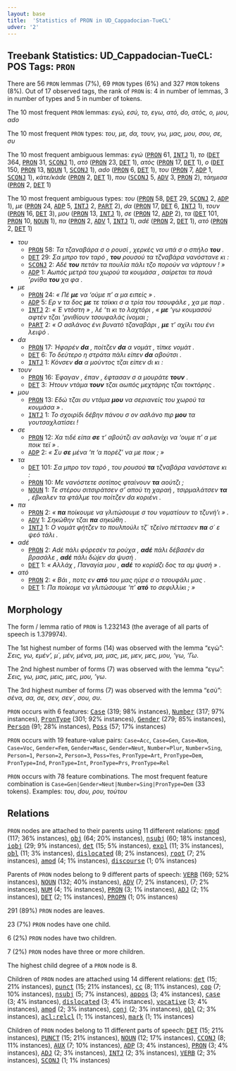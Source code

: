 ```yaml
---
layout: base
title:  'Statistics of PRON in UD_Cappadocian-TueCL'
udver: '2'
---
```


## Treebank Statistics: UD_Cappadocian-TueCL: POS Tags: `PRON`

There are 56 `PRON` lemmas (7%), 69 `PRON` types (6%) and 327 `PRON` tokens (8%).
Out of 17 observed tags, the rank of `PRON` is: 4 in number of lemmas, 3 in number of types and 5 in number of tokens.

The 10 most frequent `PRON` lemmas: <em>εγώ, εσύ, το, εγω, ατό, dο, ατός, ο, μου, αdο</em>

The 10 most frequent `PRON` types:  <em>του, με, dα, τουν, γω, μας, μου, σου, σε, συ</em>

The 10 most frequent ambiguous lemmas: <em>εγώ</em> (<tt><a href="cpg_tuecl-pos-PRON.html">PRON</a></tt> 61, <tt><a href="cpg_tuecl-pos-INTJ.html">INTJ</a></tt> 1), <em>το</em> (<tt><a href="cpg_tuecl-pos-DET.html">DET</a></tt> 364, <tt><a href="cpg_tuecl-pos-PRON.html">PRON</a></tt> 31, <tt><a href="cpg_tuecl-pos-SCONJ.html">SCONJ</a></tt> 1), <em>ατό</em> (<tt><a href="cpg_tuecl-pos-PRON.html">PRON</a></tt> 23, <tt><a href="cpg_tuecl-pos-DET.html">DET</a></tt> 1), <em>ατός</em> (<tt><a href="cpg_tuecl-pos-PRON.html">PRON</a></tt> 17, <tt><a href="cpg_tuecl-pos-DET.html">DET</a></tt> 1), <em>ο</em> (<tt><a href="cpg_tuecl-pos-DET.html">DET</a></tt> 150, <tt><a href="cpg_tuecl-pos-PRON.html">PRON</a></tt> 13, <tt><a href="cpg_tuecl-pos-NOUN.html">NOUN</a></tt> 1, <tt><a href="cpg_tuecl-pos-SCONJ.html">SCONJ</a></tt> 1), <em>αdο</em> (<tt><a href="cpg_tuecl-pos-PRON.html">PRON</a></tt> 6, <tt><a href="cpg_tuecl-pos-DET.html">DET</a></tt> 1), <em>του</em> (<tt><a href="cpg_tuecl-pos-PRON.html">PRON</a></tt> 7, <tt><a href="cpg_tuecl-pos-ADP.html">ADP</a></tt> 1, <tt><a href="cpg_tuecl-pos-SCONJ.html">SCONJ</a></tt> 1), <em>κάτε/κάdε</em> (<tt><a href="cpg_tuecl-pos-PRON.html">PRON</a></tt> 2, <tt><a href="cpg_tuecl-pos-DET.html">DET</a></tt> 1), <em>που</em> (<tt><a href="cpg_tuecl-pos-SCONJ.html">SCONJ</a></tt> 5, <tt><a href="cpg_tuecl-pos-ADV.html">ADV</a></tt> 3, <tt><a href="cpg_tuecl-pos-PRON.html">PRON</a></tt> 2), <em>τάημισα</em> (<tt><a href="cpg_tuecl-pos-PRON.html">PRON</a></tt> 2, <tt><a href="cpg_tuecl-pos-DET.html">DET</a></tt> 1)

The 10 most frequent ambiguous types:  <em>του</em> (<tt><a href="cpg_tuecl-pos-PRON.html">PRON</a></tt> 58, <tt><a href="cpg_tuecl-pos-DET.html">DET</a></tt> 29, <tt><a href="cpg_tuecl-pos-SCONJ.html">SCONJ</a></tt> 2, <tt><a href="cpg_tuecl-pos-ADP.html">ADP</a></tt> 1), <em>με</em> (<tt><a href="cpg_tuecl-pos-PRON.html">PRON</a></tt> 24, <tt><a href="cpg_tuecl-pos-ADP.html">ADP</a></tt> 5, <tt><a href="cpg_tuecl-pos-INTJ.html">INTJ</a></tt> 2, <tt><a href="cpg_tuecl-pos-PART.html">PART</a></tt> 2), <em>dα</em> (<tt><a href="cpg_tuecl-pos-PRON.html">PRON</a></tt> 17, <tt><a href="cpg_tuecl-pos-DET.html">DET</a></tt> 6, <tt><a href="cpg_tuecl-pos-INTJ.html">INTJ</a></tt> 1), <em>τουν</em> (<tt><a href="cpg_tuecl-pos-PRON.html">PRON</a></tt> 16, <tt><a href="cpg_tuecl-pos-DET.html">DET</a></tt> 3), <em>μου</em> (<tt><a href="cpg_tuecl-pos-PRON.html">PRON</a></tt> 13, <tt><a href="cpg_tuecl-pos-INTJ.html">INTJ</a></tt> 1), <em>σε</em> (<tt><a href="cpg_tuecl-pos-PRON.html">PRON</a></tt> 12, <tt><a href="cpg_tuecl-pos-ADP.html">ADP</a></tt> 2), <em>τα</em> (<tt><a href="cpg_tuecl-pos-DET.html">DET</a></tt> 101, <tt><a href="cpg_tuecl-pos-PRON.html">PRON</a></tt> 10, <tt><a href="cpg_tuecl-pos-NOUN.html">NOUN</a></tt> 1), <em>πα</em> (<tt><a href="cpg_tuecl-pos-PRON.html">PRON</a></tt> 2, <tt><a href="cpg_tuecl-pos-ADV.html">ADV</a></tt> 1, <tt><a href="cpg_tuecl-pos-INTJ.html">INTJ</a></tt> 1), <em>αdέ</em> (<tt><a href="cpg_tuecl-pos-PRON.html">PRON</a></tt> 2, <tt><a href="cpg_tuecl-pos-DET.html">DET</a></tt> 1), <em>ατό</em> (<tt><a href="cpg_tuecl-pos-PRON.html">PRON</a></tt> 2, <tt><a href="cpg_tuecl-pos-DET.html">DET</a></tt> 1)


* <em>του</em>
  * <tt><a href="cpg_tuecl-pos-PRON.html">PRON</a></tt> 58: <em>Τα τζαναβάρα σ ο ρουσί , χερκές να υπά σ ο σπήλο <b>του</b> .</em>
  * <tt><a href="cpg_tuecl-pos-DET.html">DET</a></tt> 29: <em>Σα μπρο τον ταρό , <b>του</b> ρουσού τα τζναβάρα νανόστανε κι :</em>
  * <tt><a href="cpg_tuecl-pos-SCONJ.html">SCONJ</a></tt> 2: <em>Αδέ <b>του</b> πετάν τα πουλία πάλι τζο πορούν να νάρτουν ! »</em>
  * <tt><a href="cpg_tuecl-pos-ADP.html">ADP</a></tt> 1: <em>Αωπός μετρά του χωρού τα κουμάσα , σαίρεται τα πουά 'ρνίθα <b>του</b> χα φα .</em>
* <em>με</em>
  * <tt><a href="cpg_tuecl-pos-PRON.html">PRON</a></tt> 24: <em>« Πέ <b>με</b> να ‘ούμε π’ α μα ειπείς » .</em>
  * <tt><a href="cpg_tuecl-pos-ADP.html">ADP</a></tt> 5: <em>Ερ ν τα δος <b>με</b> τε τσίκκι σ α τρία του τσουφάλε , χα με παρ .</em>
  * <tt><a href="cpg_tuecl-pos-INTJ.html">INTJ</a></tt> 2: <em>« Έ ντόστη » , λέ ‘τι κι το λαχτόρι , « <b>με</b> ‘γω κουμασού αφτέν τζαι 'ρνιθίουν τσουφαλάς ίνομαι ;</em>
  * <tt><a href="cpg_tuecl-pos-PART.html">PART</a></tt> 2: <em>« Ο ασλάνος ένι βυνατό τζαναβάρι , <b>με</b> τ’ αχίλι του ένι λειψό .</em>
* <em>dα</em>
  * <tt><a href="cpg_tuecl-pos-PRON.html">PRON</a></tt> 17: <em>Ήφαρέν <b>dα</b> , ποίτζεν <b>dα</b> α νομάτ , τίπκε νομάτ .</em>
  * <tt><a href="cpg_tuecl-pos-DET.html">DET</a></tt> 6: <em>Το δεύτερο η στράτα πάλι είπεν <b>dα</b> αβούτσι .</em>
  * <tt><a href="cpg_tuecl-pos-INTJ.html">INTJ</a></tt> 1: <em>Κόνσεν <b>dα</b> α μούντος τζαι είπεν dι κι :</em>
* <em>τουν</em>
  * <tt><a href="cpg_tuecl-pos-PRON.html">PRON</a></tt> 16: <em>Έφαγαν , έπαν , έφτασαν σ α μουράτε <b>τουν</b> .</em>
  * <tt><a href="cpg_tuecl-pos-DET.html">DET</a></tt> 3: <em>Ήτουν ντάμα <b>τουν</b> τζαι αωπός μεχτάρης τζαι τοκτόρης .</em>
* <em>μου</em>
  * <tt><a href="cpg_tuecl-pos-PRON.html">PRON</a></tt> 13: <em>Εδώ τζαι συ ντάμα <b>μου</b> να σεριανείς του χωρού τα κουμάσα » .</em>
  * <tt><a href="cpg_tuecl-pos-INTJ.html">INTJ</a></tt> 1: <em>Το σχοιρίδι δέβην πάνου σ ον ασλάνο πιρ <b>μου</b> τα γουτσαχλατίσει !</em>
* <em>σε</em>
  * <tt><a href="cpg_tuecl-pos-PRON.html">PRON</a></tt> 12: <em>Χα τιδέ είπα <b>σε</b> τ’ αβούτζι αν ασλανίχι να ‘ουμε π’ α με ποικ τεϊ » .</em>
  * <tt><a href="cpg_tuecl-pos-ADP.html">ADP</a></tt> 2: <em>« Συ <b>σε</b> μένα ‘π ‘α πορέζ’ να με ποικ ; »</em>
* <em>τα</em>
  * <tt><a href="cpg_tuecl-pos-DET.html">DET</a></tt> 101: <em>Σα μπρο τον ταρό , του ρουσού <b>τα</b> τζναβάρα νανόστανε κι :</em>
  * <tt><a href="cpg_tuecl-pos-PRON.html">PRON</a></tt> 10: <em>Με νανόστετε σοτίπος φταίνουν <b>τα</b> αούτζι ;</em>
  * <tt><a href="cpg_tuecl-pos-NOUN.html">NOUN</a></tt> 1: <em>Τε στέρου σιτσιράτσεν σ’ απού τη χαραή , τσιρμαλάτσεν <b>τα</b> , έβκαλεν τα φτάλμε του ποίτζεν dα κοριένι .</em>
* <em>πα</em>
  * <tt><a href="cpg_tuecl-pos-PRON.html">PRON</a></tt> 2: <em>« <b>πα</b> ποίκουμε να γλιτώσουμε σ του νοματίουν το τζυνή’ι » .</em>
  * <tt><a href="cpg_tuecl-pos-ADV.html">ADV</a></tt> 1: <em>Σηκώθην τζαι <b>πα</b> σηκώθη .</em>
  * <tt><a href="cpg_tuecl-pos-INTJ.html">INTJ</a></tt> 1: <em>Ο νομάτ φήτζεν το πουλπούλι τζ΄ τζείνο πέττασεν <b>πα</b> σ΄ ε ψεό τάλι .</em>
* <em>αdέ</em>
  * <tt><a href="cpg_tuecl-pos-PRON.html">PRON</a></tt> 2: <em>Αdέ πάλι φόρεσέν τα ρούχα , <b>αdέ</b> πάλι δέβασέν dα βρασάλε , <b>αdέ</b> πάλι δώjεν dα ψυσή .</em>
  * <tt><a href="cpg_tuecl-pos-DET.html">DET</a></tt> 1: <em>« Αλλάχ , Παναγία μου , <b>αdέ</b> το κορίdζι δος τα αμ ψυσή » .</em>
* <em>ατό</em>
  * <tt><a href="cpg_tuecl-pos-PRON.html">PRON</a></tt> 2: <em>« Βάι , ποτς εν <b>ατό</b> του μας ηύρε σ ο τσουφάλι μας .</em>
  * <tt><a href="cpg_tuecl-pos-DET.html">DET</a></tt> 1: <em>Πα ποίκομε να γλιτώσουμε ‘π’ <b>ατό</b> το σεφιλλίκι ; »</em>

## Morphology

The form / lemma ratio of `PRON` is 1.232143 (the average of all parts of speech is 1.379974).

The 1st highest number of forms (14) was observed with the lemma “εγώ”: <em>Σεις, γω, εμέν’, μ΄, μέν, μένα, μα, μας, με, μεν, μες, μου, ‘γω, ’Γω</em>.

The 2nd highest number of forms (7) was observed with the lemma “εγω”: <em>Σεις, γω, μας, μεις, μες, μου, ’γω</em>.

The 3rd highest number of forms (7) was observed with the lemma “εσύ”: <em>σένα, σα, σε, σεν, σεν΄, σου, συ</em>.

`PRON` occurs with 6 features: <tt><a href="cpg_tuecl-feat-Case.html">Case</a></tt> (319; 98% instances), <tt><a href="cpg_tuecl-feat-Number.html">Number</a></tt> (317; 97% instances), <tt><a href="cpg_tuecl-feat-PronType.html">PronType</a></tt> (301; 92% instances), <tt><a href="cpg_tuecl-feat-Gender.html">Gender</a></tt> (279; 85% instances), <tt><a href="cpg_tuecl-feat-Person.html">Person</a></tt> (91; 28% instances), <tt><a href="cpg_tuecl-feat-Poss.html">Poss</a></tt> (57; 17% instances)

`PRON` occurs with 19 feature-value pairs: `Case=Acc`, `Case=Gen`, `Case=Nom`, `Case=Voc`, `Gender=Fem`, `Gender=Masc`, `Gender=Neut`, `Number=Plur`, `Number=Sing`, `Person=1`, `Person=2`, `Person=3`, `Poss=Yes`, `PronType=Art`, `PronType=Dem`, `PronType=Ind`, `PronType=Int`, `PronType=Prs`, `PronType=Rel`

`PRON` occurs with 78 feature combinations.
The most frequent feature combination is `Case=Gen|Gender=Neut|Number=Sing|PronType=Dem` (33 tokens).
Examples: <em>του, dου, ρου, τούτου</em>


## Relations

`PRON` nodes are attached to their parents using 11 different relations: <tt><a href="cpg_tuecl-dep-nmod.html">nmod</a></tt> (117; 36% instances), <tt><a href="cpg_tuecl-dep-obj.html">obj</a></tt> (64; 20% instances), <tt><a href="cpg_tuecl-dep-nsubj.html">nsubj</a></tt> (60; 18% instances), <tt><a href="cpg_tuecl-dep-iobj.html">iobj</a></tt> (29; 9% instances), <tt><a href="cpg_tuecl-dep-det.html">det</a></tt> (15; 5% instances), <tt><a href="cpg_tuecl-dep-expl.html">expl</a></tt> (11; 3% instances), <tt><a href="cpg_tuecl-dep-obl.html">obl</a></tt> (11; 3% instances), <tt><a href="cpg_tuecl-dep-dislocated.html">dislocated</a></tt> (8; 2% instances), <tt><a href="cpg_tuecl-dep-root.html">root</a></tt> (7; 2% instances), <tt><a href="cpg_tuecl-dep-amod.html">amod</a></tt> (4; 1% instances), <tt><a href="cpg_tuecl-dep-discourse.html">discourse</a></tt> (1; 0% instances)

Parents of `PRON` nodes belong to 9 different parts of speech: <tt><a href="cpg_tuecl-pos-VERB.html">VERB</a></tt> (169; 52% instances), <tt><a href="cpg_tuecl-pos-NOUN.html">NOUN</a></tt> (132; 40% instances), <tt><a href="cpg_tuecl-pos-ADV.html">ADV</a></tt> (7; 2% instances),  (7; 2% instances), <tt><a href="cpg_tuecl-pos-NUM.html">NUM</a></tt> (4; 1% instances), <tt><a href="cpg_tuecl-pos-PRON.html">PRON</a></tt> (3; 1% instances), <tt><a href="cpg_tuecl-pos-ADJ.html">ADJ</a></tt> (2; 1% instances), <tt><a href="cpg_tuecl-pos-DET.html">DET</a></tt> (2; 1% instances), <tt><a href="cpg_tuecl-pos-PROPN.html">PROPN</a></tt> (1; 0% instances)

291 (89%) `PRON` nodes are leaves.

23 (7%) `PRON` nodes have one child.

6 (2%) `PRON` nodes have two children.

7 (2%) `PRON` nodes have three or more children.

The highest child degree of a `PRON` node is 8.

Children of `PRON` nodes are attached using 14 different relations: <tt><a href="cpg_tuecl-dep-det.html">det</a></tt> (15; 21% instances), <tt><a href="cpg_tuecl-dep-punct.html">punct</a></tt> (15; 21% instances), <tt><a href="cpg_tuecl-dep-cc.html">cc</a></tt> (8; 11% instances), <tt><a href="cpg_tuecl-dep-cop.html">cop</a></tt> (7; 10% instances), <tt><a href="cpg_tuecl-dep-nsubj.html">nsubj</a></tt> (5; 7% instances), <tt><a href="cpg_tuecl-dep-appos.html">appos</a></tt> (3; 4% instances), <tt><a href="cpg_tuecl-dep-case.html">case</a></tt> (3; 4% instances), <tt><a href="cpg_tuecl-dep-dislocated.html">dislocated</a></tt> (3; 4% instances), <tt><a href="cpg_tuecl-dep-vocative.html">vocative</a></tt> (3; 4% instances), <tt><a href="cpg_tuecl-dep-amod.html">amod</a></tt> (2; 3% instances), <tt><a href="cpg_tuecl-dep-conj.html">conj</a></tt> (2; 3% instances), <tt><a href="cpg_tuecl-dep-obl.html">obl</a></tt> (2; 3% instances), <tt><a href="cpg_tuecl-dep-acl-relcl.html">acl:relcl</a></tt> (1; 1% instances), <tt><a href="cpg_tuecl-dep-mark.html">mark</a></tt> (1; 1% instances)

Children of `PRON` nodes belong to 11 different parts of speech: <tt><a href="cpg_tuecl-pos-DET.html">DET</a></tt> (15; 21% instances), <tt><a href="cpg_tuecl-pos-PUNCT.html">PUNCT</a></tt> (15; 21% instances), <tt><a href="cpg_tuecl-pos-NOUN.html">NOUN</a></tt> (12; 17% instances), <tt><a href="cpg_tuecl-pos-CCONJ.html">CCONJ</a></tt> (8; 11% instances), <tt><a href="cpg_tuecl-pos-AUX.html">AUX</a></tt> (7; 10% instances), <tt><a href="cpg_tuecl-pos-ADP.html">ADP</a></tt> (3; 4% instances), <tt><a href="cpg_tuecl-pos-PRON.html">PRON</a></tt> (3; 4% instances), <tt><a href="cpg_tuecl-pos-ADJ.html">ADJ</a></tt> (2; 3% instances), <tt><a href="cpg_tuecl-pos-INTJ.html">INTJ</a></tt> (2; 3% instances), <tt><a href="cpg_tuecl-pos-VERB.html">VERB</a></tt> (2; 3% instances), <tt><a href="cpg_tuecl-pos-SCONJ.html">SCONJ</a></tt> (1; 1% instances)


